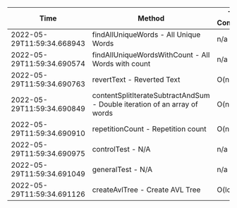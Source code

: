 | Time | Method | Time Complexity | Space Complexity | Repetitions | Java Duration | Kotlin Duration | Machine |
|---|---|---|---|---|---|---|---|
| 2022-05-29T11:59:34.668943 | findAllUniqueWords - All Unique Words | n/a | n/a | 10000 | 2318 | 4712 | Prototype |
| 2022-05-29T11:59:34.690574 | findAllUniqueWordsWithCount - All Words with count | n/a | n/a | 10000 | 1889 | 1934 | Prototype |
| 2022-05-29T11:59:34.690763 | revertText - Reverted Text | O(n) | O(1) | 10000 | 1106 | 758 | Prototype |
| 2022-05-29T11:59:34.690849 | contentSplitIterateSubtractAndSum - Double iteration of an array of words | O(n^2) | O(1) | 10000 | 2020 | 3095 | Prototype |
| 2022-05-29T11:59:34.690910 | repetitionCount - Repetition count | O(n^2) | O(1) | 10000 | 3558 | 4424 | Prototype |
| 2022-05-29T11:59:34.690975 | controlTest - N/A | n/a | n/a | 10000 | 1909 | 1452 | Prototype |
| 2022-05-29T11:59:34.691049 | generalTest - N/A | n/a | n/a | 10000 | 527 | 245 | Prototype |
| 2022-05-29T11:59:34.691126 | createAvlTree - Create AVL Tree | O(log n) | O(n) | 10000 | 1557 | -1 | Prototype |
